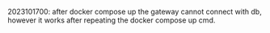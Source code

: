 2023101700: after docker compose up the gateway cannot connect with db, however it works after repeating the docker compose up cmd.

